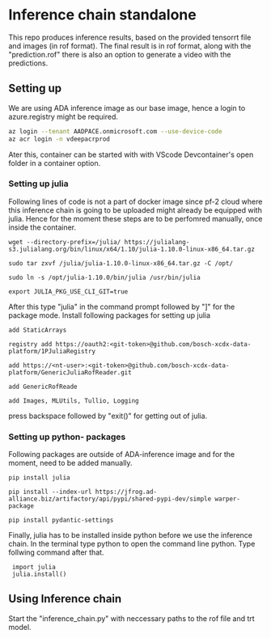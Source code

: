 Inference chain standalone
======================
This repo produces inference results, based on the provided tensorrt file and images (in rof format).
The final result is in rof format, along with the "prediction.rof" there is also an option to generate a video with the predictions.

## Setting up

We are using ADA inference image as our base image, hence a login to azure.registry might be required.

```sh
az login --tenant AADPACE.onmicrosoft.com --use-device-code
az acr login -n vdeepacrprod
```

Ater this, container can be started with with VScode Devcontainer's open folder in a container option.

### Setting up julia

Following lines of code is not a part of docker image since pf-2 cloud where this inference chain is going to be uploaded might already be equipped with julia. Hence for the moment these steps are to be perfomred manually, once inside the container.
```
wget --directory-prefix=/julia/ https://julialang-s3.julialang.org/bin/linux/x64/1.10/julia-1.10.0-linux-x86_64.tar.gz 

sudo tar zxvf /julia/julia-1.10.0-linux-x86_64.tar.gz -C /opt/ 

sudo ln -s /opt/julia-1.10.0/bin/julia /usr/bin/julia 

export JULIA_PKG_USE_CLI_GIT=true

```

After this type "julia" in the command prompt followed by "]" for the package mode. Install following packages for setting up julia

```
add StaticArrays

registry add https://oauth2:<git-token>@github.com/bosch-xcdx-data-platform/1PJuliaRegistry

add https://<nt-user>:<git-token>@github.com/bosch-xcdx-data-platform/GenericJuliaRofReader.git

add GenericRofReade

add Images, MLUtils, Tullio, Logging
```

press backspace followed by "exit()" for getting out of julia.

### Setting up python- packages

Following packages are outside of ADA-inference image and for the moment, need to be added manually.

```
pip install julia

pip install --index-url https://jfrog.ad-alliance.biz/artifactory/api/pypi/shared-pypi-dev/simple warper-package 

pip install pydantic-settings 
```
Finally, julia has to be installed inside python before we use the inference chain. In the terminal type python to open the command line python. Type follwing command after that.
```
 import julia
 julia.install()
```

## Using Inference chain

Start the "inference_chain.py" with neccessary paths to the rof file and trt model.